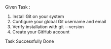 Given Task :

1. Install Git on your system
2. Configure your global Git username and email
3. Verify installation with git --version
4. Create your GitHub account

Task Successfully Done